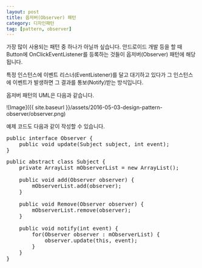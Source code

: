 ```yaml
---
layout: post
title: 옵저버(Observer) 패턴
category: 디자인패턴
tag: [pattern, observer]
---
```


가장 많이 사용되는 패턴 중 하나가 아닐까 싶습니다.
안드로이드 개발 등을 할 때 Button에 OnClickEventListener를 등록하는 것들이
옵저버(Observer) 패턴에 해당됩니다.

특정 인스턴스에 이벤트 리스너(EventListener)를 달고 대기하고 있다가 
그 인스턴스에 이벤트가 발생하면 그 결과를 통보(Notify)받는 방식입니다.

옵저버 패턴의 UML은 다음과 같습니다.

![Image]({{ site.baseurl }}/assets/2016-05-03-design-pattern-observer/observer.png) 

예제 코드도 다음과 같이 작성할 수 있습니다.

<pre class="prettyprint">
public interface Observer {
	public void update(Subject subject, int event);
}
</pre>

<pre class="prettyprint">
public abstract class Subject {
	private ArrayList<Observer> mObserverList = new ArrayList<Observer>();
	
	public void add(Observer observer) {
		mObserverList.add(observer);
	}
	
	public void Remove(Observer observer) {
		mObserverList.remove(observer);
	}
	
	public void notify(int event) {
		for(Observer observer : mObserverList) {
			observer.update(this, event);
		}
	}
}
</pre>